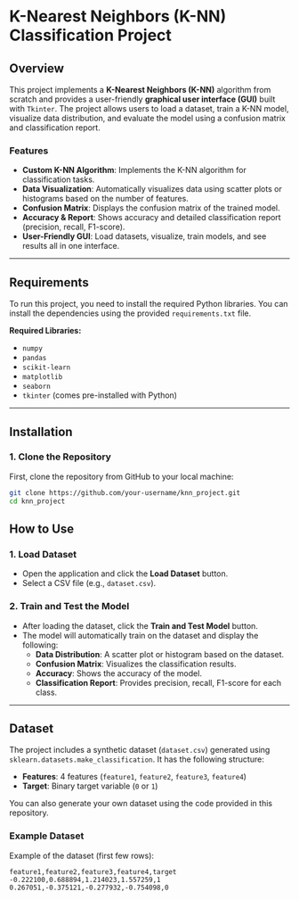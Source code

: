 # K-Nearest Neighbors (K-NN) Classification Project

## Overview

This project implements a **K-Nearest Neighbors (K-NN)** algorithm from scratch and provides a user-friendly **graphical user interface (GUI)** built with `Tkinter`. The project allows users to load a dataset, train a K-NN model, visualize data distribution, and evaluate the model using a confusion matrix and classification report.

### Features

- **Custom K-NN Algorithm**: Implements the K-NN algorithm for classification tasks.
- **Data Visualization**: Automatically visualizes data using scatter plots or histograms based on the number of features.
- **Confusion Matrix**: Displays the confusion matrix of the trained model.
- **Accuracy & Report**: Shows accuracy and detailed classification report (precision, recall, F1-score).
- **User-Friendly GUI**: Load datasets, visualize, train models, and see results all in one interface.

---

## Requirements

To run this project, you need to install the required Python libraries. You can install the dependencies using the provided `requirements.txt` file.

**Required Libraries:**

- `numpy`
- `pandas`
- `scikit-learn`
- `matplotlib`
- `seaborn`
- `tkinter` (comes pre-installed with Python)

---

## Installation

### 1. Clone the Repository

First, clone the repository from GitHub to your local machine:

```bash
git clone https://github.com/your-username/knn_project.git
cd knn_project
```

## How to Use

### 1. Load Dataset
- Open the application and click the **Load Dataset** button.
- Select a CSV file (e.g., `dataset.csv`).

### 2. Train and Test the Model
- After loading the dataset, click the **Train and Test Model** button.
- The model will automatically train on the dataset and display the following:
  - **Data Distribution**: A scatter plot or histogram based on the dataset.
  - **Confusion Matrix**: Visualizes the classification results.
  - **Accuracy**: Shows the accuracy of the model.
  - **Classification Report**: Provides precision, recall, F1-score for each class.

---

## Dataset

The project includes a synthetic dataset (`dataset.csv`) generated using `sklearn.datasets.make_classification`. It has the following structure:

- **Features**: 4 features (`feature1`, `feature2`, `feature3`, `feature4`)
- **Target**: Binary target variable (`0` or `1`)

You can also generate your own dataset using the code provided in this repository.

### Example Dataset

Example of the dataset (first few rows):

```csv
feature1,feature2,feature3,feature4,target
-0.222100,0.688894,1.214023,1.557259,1
0.267051,-0.375121,-0.277932,-0.754098,0
```


